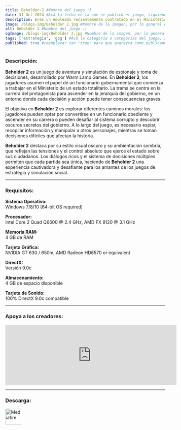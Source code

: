 ```yaml
---
title: Beholder-2 #Nombre del juego :)
date: 31 Oct 2024 #Acá la fecha en la que se publicó el juego, siguiendo este formato: Dia "30", Mes "Oct", Año "2024" = como debe quedar: 30 Oct 2024
description: Eres un empleado recientemente contratado en el Ministerio de un Estado totalitario y, si bien estás preparado para tener una distinguida trayectoria y posiblemente ser Primer Ministro algún día, el camino hasta la cima no será fácil. #Acá una mini descripción del juego
image: /blogs-img/Beholder 2.jpg #Nombre de la imagen, por lo general es exactamente el mismo nombre que el juego excluyendo lo ":" (Dos puntos)
alt: Beholder 2 #Nombre del juego :)
ogImage: /blogs-img/Beholder 2.jpg #Nombre de la imagen, por lo general es exactamente el mismo nombre que el juego excluyendo lo ":" (Dos puntos)
tags: ['estrategia', 'gog'] #Acá la categoría o categorías del juego, si es más de una se coloca en este formato: ['Categoría1', 'Categoría2']
published: true #reemplazar con "true" para que aparezca como publicado
---
```


<!--En VSCode seleccionando una palabra, por ejemplo: "NOMBRE-DEL-JUEGO" y apretando Ctrl+F2 se seleccionan todas las palabras iguales-->

### Descripción:
**Beholder 2** es un juego de aventura y simulación de espionaje y toma de decisiones, desarrollado por Warm Lamp Games. En **Beholder 2**, los jugadores asumen el papel de un funcionario gubernamental que comienza a trabajar en el Ministerio de un estado totalitario. La trama se centra en la carrera del protagonista para ascender en la jerarquía del gobierno, en un entorno donde cada decisión y acción puede tener consecuencias graves.

El objetivo en **Beholder 2** es explorar diferentes caminos morales: los jugadores pueden optar por convertirse en un funcionario obediente y ascender en su carrera o pueden desafiar al sistema corrupto y descubrir oscuros secretos del gobierno. A lo largo del juego, es necesario espiar, recopilar información y manipular a otros personajes, mientras se toman decisiones difíciles que afectan la historia.

**Beholder 2** destaca por su estilo visual oscuro y su ambientación sombría, que reflejan las tensiones y el control absoluto que ejerce el estado sobre sus ciudadanos. Los diálogos ricos y el sistema de decisiones múltiples permiten que cada partida sea única, haciendo de **Beholder 2** una experiencia cautivadora y desafiante para los amantes de los juegos de estrategia y simulación social.
<!--Prompt para Chat-GPT: Hazme una descripción para el juego "NOMBRE-DEL-JUEGO" y cada que menciones "NOMBRE-DEL-JUEGO" ponlo en negrita -->

---

### Requisitos:
**Sistema Operativo:**  
Windows 7/8/10 (64-bit OS required)

**Procesador:**  
 Intel Core 2 Quad Q6600 @ 2.4 GHz, AMD FX 8120 @ 3.1 GHz

**Memoria RAM:**  
4 GB de RAM

**Tarjeta Gráfica:**  
NVIDIA GT 630 / 650m, AMD Radeon HD6570 or equivalent

**DirectX:**  
 Versión 9.0c

**Almacenamiento:**  
4 GB de espacio disponible

**Tarjeta de Sonido:**  
100% DirectX 9.0c compatible

<!--Si falta o sobra un requisito se quita o se agrega manteniendo el mismo formato-->

---

### Apoya a los creadores:
<iframe src="https://store.steampowered.com/widget/761620/" frameborder="0" width="540" height="190" style="background-color: transparent;"></iframe>

<!--Reemplazar los numeros (AppID) del juego (en este caso 2668510) por el numero (AppID) correspondiente con el juego a publicar-->
<!--El AppID se encuentra en la URL del Juego en Steam-->

---

### Descarga:

[<img src="https://gist.github.com/cxmeel/0dbc95191f239b631c3874f4ccf114e2/raw/download.svg" alt="Mediafire" height="50" />](https://www.mediafire.com/file/87zaqklturr44ni/Beholder2.zip/file)

<!-- # se debe reemplazar por el link de descarga-->

<!--NOMBRE-DEL-SERVICIO se debe reemplazar por el servicio donde está subido el juego-->